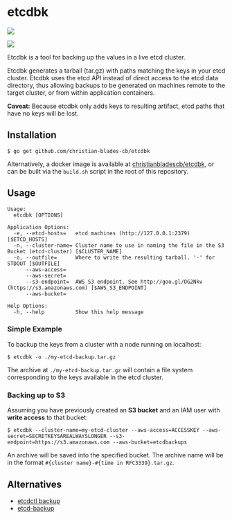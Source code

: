 # etcdbk
[![](https://badge.imagelayers.io/christianbladescb/etcdbk:latest.svg)](https://imagelayers.io/?images=christianbladescb/etcdbk:latest 'Get your own badge on imagelayers.io')

[![](http://dockeri.co/image/christianbladescb/etcdbk)](https://registry.hub.docker.com/u/christianbladescb/etcdbk)

Etcdbk is a tool for backing up the values in a live etcd cluster. 

Etcdbk generates a tarball (tar.gz) with paths matching the keys in your etcd cluster. Etcdbk uses the etcd API instead of direct access to the etcd data directory, thus allowing backups to be generated on machines remote to the target cluster, or from within application containers.

**Caveat:** Because etcdbk only adds keys to resulting artifact, etcd paths that have no keys will be lost.

## Installation

```shell
$ go get github.com/christian-blades-cb/etcdbk
```

Alternatively, a docker image is available at [christianbladescb/etcdbk](https://registry.hub.docker.com/u/christianbladescb/etcdbk/), or can be built via the `build.sh` script in the root of this repository.

## Usage

```
Usage:
  etcdbk [OPTIONS]

Application Options:
  -e, --etcd-hosts=   etcd machines (http://127.0.0.1:2379) [$ETCD_HOSTS]
  -n, --cluster-name= Cluster name to use in naming the file in the S3 Bucket (etcd-cluster) [$CLUSTER_NAME]
  -o, --outfile=      Where to write the resulting tarball. '-' for STDOUT [$OUTFILE]
      --aws-access=
      --aws-secret=
      --s3-endpoint=  AWS S3 endpoint. See http://goo.gl/OG2Nkv (https://s3.amazonaws.com) [$AWS_S3_ENDPOINT]
      --aws-bucket=

Help Options:
  -h, --help          Show this help message
```

### Simple Example 

To backup the keys from a cluster with a node running on localhost:

```shell
$ etcdbk -o ./my-etcd-backup.tar.gz
```

The archive at `./my-etcd-backup.tar.gz` will contain a file system corresponding to the keys available in the etcd cluster.

### Backing up to S3

Assuming you have previously created an **S3 bucket** and an IAM user with **write access** to that bucket:

```shell
$ etcdbk --cluster-name=my-etcd-cluster --aws-access=ACCESSKEY --aws-secret=SECRETKEYSAREALWAYSLONGER --s3-endpoint=https://s3.amazonaws.com --aws-bucket=etcdbackups
```

An archive will be saved into the specified bucket. The archive name will be in the format `#{cluster name}-#{time in RFC3339}.tar.gz`.

## Alternatives

* [etcdctl backup](https://github.com/coreos/etcd/blob/master/Documentation/admin_guide.md)
* [etcd-backup](https://github.com/fanhattan/etcd-backup)

